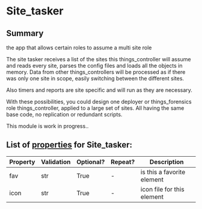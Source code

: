 <!--s_name-->
# Site_tasker

<!--e_name-->

<!--s_role-->
<!--e_role-->

## Summary

<!--s_descr-->
the app that allows certain roles to assume a multi site role

<!--e_descr-->

The site tasker receives a list of the sites this things_controller will assume and reads every site, parses the config files and loads all the objects in memory.
Data from other things_controllers will be processed as if there was only one site in scope, easily switching between the different sites.

Also timers and reports are site specific and will run as they are necessary.

With these possibilities, you could design one deployer or things_forensics role things_controller, applied to a large set of sites.
All having the same base code, no replication or redundant scripts.

This module is work in progress..

<!--s_tbl-->
## List of [properties](Properties.md) for __Site_tasker__:

  | Property | Validation | Optional? | Repeat? | Description |
  | --- | --- | --- | --- | --- |
  | fav | str | True | - | is this a favorite element | 
  | icon | str | True | - | icon file for this element | 
<!--e_tbl-->

